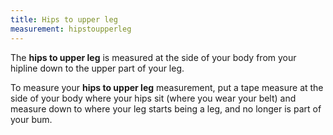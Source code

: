 ```yaml
---
title: Hips to upper leg
measurement: hipstoupperleg
---
```


The **hips to upper leg** is measured at the side of your body from your hipline down to the upper part of your leg.

To measure your **hips to upper leg** measurement, put a tape measure at the side of your body where your hips sit (where you wear your belt)
and measure down to where your leg starts being a leg, and no longer is part of your bum.
